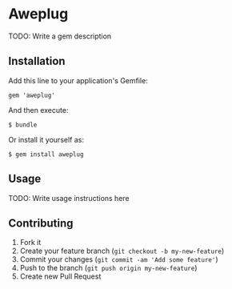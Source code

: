 # Aweplug

TODO: Write a gem description

## Installation

Add this line to your application's Gemfile:

    gem 'aweplug'

And then execute:

    $ bundle

Or install it yourself as:

    $ gem install aweplug

## Usage

TODO: Write usage instructions here

## Contributing

1. Fork it
2. Create your feature branch (`git checkout -b my-new-feature`)
3. Commit your changes (`git commit -am 'Add some feature'`)
4. Push to the branch (`git push origin my-new-feature`)
5. Create new Pull Request
